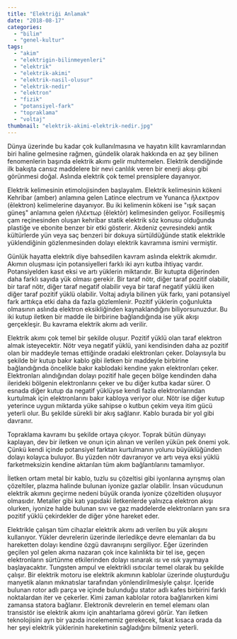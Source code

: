 ```yaml
---
title: "Elektriği Anlamak"
date: "2018-08-17"
categories: 
  - "bilim"
  - "genel-kultur"
tags: 
  - "akim"
  - "elektrigin-bilinmeyenleri"
  - "elektrik"
  - "elektrik-akimi"
  - "elektrik-nasil-olusur"
  - "elektrik-nedir"
  - "elektron"
  - "fizik"
  - "potansiyel-fark"
  - "topraklama"
  - "voltaj"
thumbnail: "elektrik-akimi-elektrik-nedir.jpg"
---
```


Dünya üzerinde bu kadar çok kullanılmasına ve hayatın kilit kavramlarından biri haline gelmesine rağmen, gündelik olarak hakkında en az şey bilinen fenomenlerin başında elektrik akımı gelir muhtemelen. Elektrik dendiğinde ilk bakışta cansız maddelere bir nevi canlılık veren bir enerji akışı gibi görünmesi doğal. Aslında elektrik çok temel prensiplere dayanıyor.

Elektrik kelimesinin etimolojisinden başlayalım. Elektrik kelimesinin kökeni Kehribar (amber) anlamına gelen Latince electrum ve Yunanca ἤλεκτρον (ēlektron) kelimelerine dayanıyor. Bu iki kelimenin kökeni ise "ışık saçan güneş" anlamına gelen ἠλέκτωρ (ēlektōr) kelimesinden geliyor. Fosilleşmiş çam reçinesinden oluşan kehribar statik elektrik söz konusu olduğunda plastiğe ve ebonite benzer bir etki gösterir. Akdeniz çevresindeki antik kültürlerde yün veya saç benzeri bir dokuya sürtüldüğünde statik elektrikle yüklendiğinin gözlenmesinden dolayı elektrik kavramına ismini vermiştir.

Günlük hayatta elektrik diye bahsedilen kavram aslında elektrik akımıdır. Akımın oluşması için potansiyelleri farklı iki ayrı kutba ihtiyaç vardır. Potansiyelden kasıt eksi ve artı yüklerin miktarıdır. Bir kutupta diğerinden daha farklı sayıda yük olması gerekir. Bir taraf nötr, diğer taraf pozitif olabilir, bir taraf nötr, diğer taraf negatif olabilir veya bir taraf negatif yüklü iken diğer taraf pozitif yüklü olabilir. Voltaj adıyla bilinen yük farkı, yani potansiyel fark arttıkça etki daha da fazla gözlemlenir. Pozitif yüklerin çoğunlukta olmasının aslında elektron eksikliğinden kaynaklandığını biliyorsunuzdur. Bu iki kutup iletken bir madde ile birbirine bağlandığında ise yük akışı gerçekleşir. Bu kavrama elektrik akımı adı verilir.

Elektrik akımı çok temel bir şekilde oluşur. Pozitif yüklü olan taraf elektron almak isteyecektir. Nötr veya negatif yüklü, yani kendisinden daha az pozitif olan bir maddeyle temas ettiğinde oradaki elektronları çeker. Dolayısıyla bu şekilde bir kutup bakır kablo gibi iletken bir maddeyle birbirine bağlandığında öncelikle bakır kablodaki kendine yakın elektronları çeker. Elektronları alındığından dolayı pozitif hale geçen bölge kendinden daha ilerideki bölgenin elektronlarını çeker ve bu diğer kutba kadar sürer. O esnada diğer kutup da negatif yüklüyse kendi fazla elektronlarından kurtulmak için elektronlarını bakır kabloya veriyor olur. Nötr ise diğer kutup yeterince uygun miktarda yüke sahipse o kutbun çekim veya itim gücü yeterli olur. Bu şekilde sürekli bir akış sağlanır. Kablo burada bir yol gibi davranır.

Topraklama kavramı bu şekilde ortaya çıkıyor. Toprak bütün dünyayı kaplayan, dev bir iletken ve onun için alınan ve verilen yükün pek önemi yok. Çünkü kendi içinde potansiyel farktan kurtulmanın yolunu büyüklüğünden dolayı kolayca buluyor. Bu yüzden nötr davranıyor ve artı veya eksi yüklü farketmeksizin kendine aktarılan tüm akım bağlantılarını tamamlıyor.

İletken ortam metal bir kablo, tuzlu su çözeltisi gibi iyonlarına ayrışmış olan çözeltiler, plazma halinde bulunan iyonize gazlar olabilir. İnsan vücudunun elektrik akımını geçirme nedeni büyük oranda iyonize çözeltiden oluşuyor olmasıdır. Metaller gibi katı yapıdaki iletkenlerde yalnızca elektron akışı olurken, iyonize halde bulunan sıvı ve gaz maddelerde elektronların yanı sıra pozitif yüklü çekirdekler de diğer yöne hareket eder.

Elektrikle çalışan tüm cihazlar elektrik akımı adı verilen bu yük akışını kullanıyor. Yükler devrelerin üzerinde ilerledikçe devre elemanları da bu hareketten dolayı kendine özgü davranışını sergiliyor. Eğer üzerinden geçilen yol gelen akıma nazaran çok ince kalınlıkta bir tel ise, geçen elektronların sürtünme etkilerinden dolayı ısınarak ısı ve ısık yaymaya başlayacaktır. Tungsten ampul ve elektrikli ısıtıcılar temel olarak bu şekilde çalışır. Bir elektrik motoru ise elektrik akımının kablolar üzerinde oluşturduğu manyetik alanın mıknatıslar tarafından yönlendirilmesiyle çalışır. İçeride bulunan rotor adlı parça ve içinde bulunduğu stator adlı kafes birbirini farklı noktalardan iter ve çekerler. Kimi zaman kablolar rotora bağlanırken kimi zamansa statora bağlanır. Elektronik devrelerin en temel elemanı olan transistör ise elektrik akımı için anahtarlama görevi görür. Yarı iletken teknolojisini ayrı bir yazıda incelememiz gerekecek, fakat kısaca orada da her şeyi elektrik yüklerinin hareketinin sağladığını bilmeniz yeterli.
